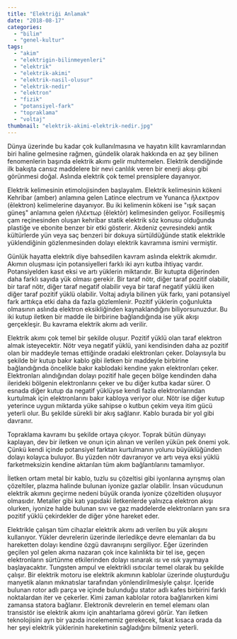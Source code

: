 ```yaml
---
title: "Elektriği Anlamak"
date: "2018-08-17"
categories: 
  - "bilim"
  - "genel-kultur"
tags: 
  - "akim"
  - "elektrigin-bilinmeyenleri"
  - "elektrik"
  - "elektrik-akimi"
  - "elektrik-nasil-olusur"
  - "elektrik-nedir"
  - "elektron"
  - "fizik"
  - "potansiyel-fark"
  - "topraklama"
  - "voltaj"
thumbnail: "elektrik-akimi-elektrik-nedir.jpg"
---
```


Dünya üzerinde bu kadar çok kullanılmasına ve hayatın kilit kavramlarından biri haline gelmesine rağmen, gündelik olarak hakkında en az şey bilinen fenomenlerin başında elektrik akımı gelir muhtemelen. Elektrik dendiğinde ilk bakışta cansız maddelere bir nevi canlılık veren bir enerji akışı gibi görünmesi doğal. Aslında elektrik çok temel prensiplere dayanıyor.

Elektrik kelimesinin etimolojisinden başlayalım. Elektrik kelimesinin kökeni Kehribar (amber) anlamına gelen Latince electrum ve Yunanca ἤλεκτρον (ēlektron) kelimelerine dayanıyor. Bu iki kelimenin kökeni ise "ışık saçan güneş" anlamına gelen ἠλέκτωρ (ēlektōr) kelimesinden geliyor. Fosilleşmiş çam reçinesinden oluşan kehribar statik elektrik söz konusu olduğunda plastiğe ve ebonite benzer bir etki gösterir. Akdeniz çevresindeki antik kültürlerde yün veya saç benzeri bir dokuya sürtüldüğünde statik elektrikle yüklendiğinin gözlenmesinden dolayı elektrik kavramına ismini vermiştir.

Günlük hayatta elektrik diye bahsedilen kavram aslında elektrik akımıdır. Akımın oluşması için potansiyelleri farklı iki ayrı kutba ihtiyaç vardır. Potansiyelden kasıt eksi ve artı yüklerin miktarıdır. Bir kutupta diğerinden daha farklı sayıda yük olması gerekir. Bir taraf nötr, diğer taraf pozitif olabilir, bir taraf nötr, diğer taraf negatif olabilir veya bir taraf negatif yüklü iken diğer taraf pozitif yüklü olabilir. Voltaj adıyla bilinen yük farkı, yani potansiyel fark arttıkça etki daha da fazla gözlemlenir. Pozitif yüklerin çoğunlukta olmasının aslında elektron eksikliğinden kaynaklandığını biliyorsunuzdur. Bu iki kutup iletken bir madde ile birbirine bağlandığında ise yük akışı gerçekleşir. Bu kavrama elektrik akımı adı verilir.

Elektrik akımı çok temel bir şekilde oluşur. Pozitif yüklü olan taraf elektron almak isteyecektir. Nötr veya negatif yüklü, yani kendisinden daha az pozitif olan bir maddeyle temas ettiğinde oradaki elektronları çeker. Dolayısıyla bu şekilde bir kutup bakır kablo gibi iletken bir maddeyle birbirine bağlandığında öncelikle bakır kablodaki kendine yakın elektronları çeker. Elektronları alındığından dolayı pozitif hale geçen bölge kendinden daha ilerideki bölgenin elektronlarını çeker ve bu diğer kutba kadar sürer. O esnada diğer kutup da negatif yüklüyse kendi fazla elektronlarından kurtulmak için elektronlarını bakır kabloya veriyor olur. Nötr ise diğer kutup yeterince uygun miktarda yüke sahipse o kutbun çekim veya itim gücü yeterli olur. Bu şekilde sürekli bir akış sağlanır. Kablo burada bir yol gibi davranır.

Topraklama kavramı bu şekilde ortaya çıkıyor. Toprak bütün dünyayı kaplayan, dev bir iletken ve onun için alınan ve verilen yükün pek önemi yok. Çünkü kendi içinde potansiyel farktan kurtulmanın yolunu büyüklüğünden dolayı kolayca buluyor. Bu yüzden nötr davranıyor ve artı veya eksi yüklü farketmeksizin kendine aktarılan tüm akım bağlantılarını tamamlıyor.

İletken ortam metal bir kablo, tuzlu su çözeltisi gibi iyonlarına ayrışmış olan çözeltiler, plazma halinde bulunan iyonize gazlar olabilir. İnsan vücudunun elektrik akımını geçirme nedeni büyük oranda iyonize çözeltiden oluşuyor olmasıdır. Metaller gibi katı yapıdaki iletkenlerde yalnızca elektron akışı olurken, iyonize halde bulunan sıvı ve gaz maddelerde elektronların yanı sıra pozitif yüklü çekirdekler de diğer yöne hareket eder.

Elektrikle çalışan tüm cihazlar elektrik akımı adı verilen bu yük akışını kullanıyor. Yükler devrelerin üzerinde ilerledikçe devre elemanları da bu hareketten dolayı kendine özgü davranışını sergiliyor. Eğer üzerinden geçilen yol gelen akıma nazaran çok ince kalınlıkta bir tel ise, geçen elektronların sürtünme etkilerinden dolayı ısınarak ısı ve ısık yaymaya başlayacaktır. Tungsten ampul ve elektrikli ısıtıcılar temel olarak bu şekilde çalışır. Bir elektrik motoru ise elektrik akımının kablolar üzerinde oluşturduğu manyetik alanın mıknatıslar tarafından yönlendirilmesiyle çalışır. İçeride bulunan rotor adlı parça ve içinde bulunduğu stator adlı kafes birbirini farklı noktalardan iter ve çekerler. Kimi zaman kablolar rotora bağlanırken kimi zamansa statora bağlanır. Elektronik devrelerin en temel elemanı olan transistör ise elektrik akımı için anahtarlama görevi görür. Yarı iletken teknolojisini ayrı bir yazıda incelememiz gerekecek, fakat kısaca orada da her şeyi elektrik yüklerinin hareketinin sağladığını bilmeniz yeterli.
